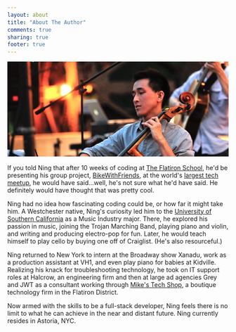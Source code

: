 ```yaml
---
layout: about
title: "About The Author"
comments: true
sharing: true
footer: true
---
```


![Playing Cello in Gantry State Park](/images/about.jpg)

If you told Ning that after 10 weeks of coding at [The Flatiron School](http://flatironschool.com), he'd be presenting his group project, [BikeWithFriends](http://bikewithfriends.com), at the world's [largest tech meetup](http://nytm.org/blog/entry/13-06-2013/lineup-for-august-7-ny-techmeetup), he would have said…well, he's not sure what he'd have said. He definitely would have thought that was pretty cool.

Ning had no idea how fascinating coding could be, or how far it might take him. A Westchester native, Ning's curiosity led him to the [University of Southern California](http://www.usc.edu/) as a Music Industry major. There, he explored his passion in music, joining the Trojan Marching Band, playing piano and violin, and writing and producing electro-pop for fun. Later, he would teach himself to play cello by buying one off of Craiglist. (He's also resourceful.)

Ning returned to New York to intern at the Broadway show Xanadu, work as a production assistant at VH1, and even play piano for babies at Kidville. Realizing his knack for troubleshooting technology, he took on IT support roles at Halcrow, an engineering firm and then at large ad agencies Grey and JWT as a consultant working through [Mike's Tech Shop](http://mikestechshop.com/), a boutique technology firm in the Flatiron District.

Now armed with the skills to be a full-stack developer, Ning feels there is no limit to what he can achieve in the near and distant future. Ning currently resides in Astoria, NYC.